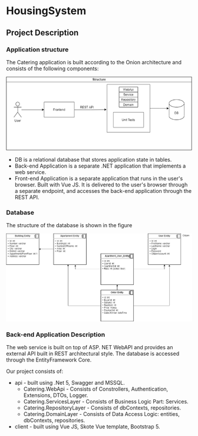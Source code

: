 # HousingSystem

## Project Description

### Application structure

The Catering application is built according to the Onion architecture and consists of the following components:

![structure](https://github.com/free2inc/HousingSystem/blob/main/docs/Structure.png)

- DB is a relational database that stores application state in tables.
- Back-end Application is a separate .NET application that implements a web service.
- Front-end Application is a separate application that runs in the user's browser. Built with Vue JS. It is delivered to the user's browser through a separate endpoint, and accesses the back-end application through the REST API.

### Database

The structure of the database is shown in the figure

![restuml](https://github.com/free2inc/HousingSystem/blob/main/docs/DB.png)

### Back-end Application Description

The web service is built on top of ASP. NET WebAPI and provides an external API built in REST architectural style. The database is accessed through the EntityFramework Core.

Our project consists of:

- api - built using .Net 5, Swagger and MSSQL.
  - Catering.WebApi - Consists of Constrollers, Authentication, Extensions, DTOs, Logger.
  - Catering.ServicesLayer - Consists of Business Logic Part: Services.
  - Catering.RepositoryLayer - Consists of dbContexts, repositories.
  - Catering.DomainLayer - Consists of Data Access Logic: entities, dbContexts, repositories.
- client - built using Vue JS, Skote Vue template, Bootstrap 5.
